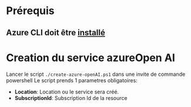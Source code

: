 # Prérequis
Azure CLI doit être [installé](https://learn.microsoft.com/fr-fr/cli/azure/install-azure-cli)
- 
# Creation du service azureOpen AI

Lancer le script `./create-azure-openAI.ps1` dans une invite de commande powershell
Le script prends 1 parametres obligatoires:
- **Location**: Location ou le service sera créé.
- **SubscriptionId**: Subscription Id de la resource
